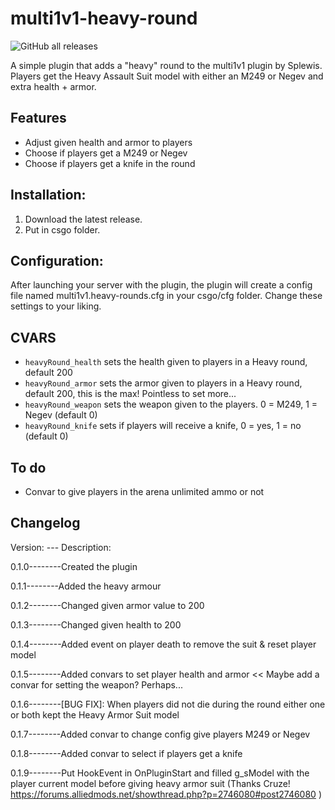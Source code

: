 # multi1v1-heavy-round

![GitHub all releases](https://img.shields.io/github/downloads/2Lynk/multi1v1-heavy-round/total?color=brightgreen&logo=GitHub)

A simple plugin that adds a "heavy" round to the multi1v1 plugin by Splewis.
Players get the Heavy Assault Suit model with either an M249 or Negev and extra health + armor.

## Features
- Adjust given health and armor to players
- Choose if players get a M249 or Negev
- Choose if players get a knife in the round

## Installation:
1. Download the latest release.
2. Put in csgo folder.

## Configuration:
After launching your server with the plugin, the plugin will create a config file named multi1v1.heavy-rounds.cfg in your csgo/cfg folder.
Change these settings to your liking.

## CVARS
- ``heavyRound_health`` sets the health given to players in a Heavy round, default 200
- ``heavyRound_armor``    sets the armor given to players in a Heavy round, default 200, this is the max! Pointless to set more...
- ``heavyRound_weapon``   sets the weapon given to the players. 0 = M249, 1 = Negev (default 0)
- ``heavyRound_knife``   sets if players will receive a knife, 0 = yes, 1 = no (default 0)

## To do
- Convar to give players in the arena unlimited ammo or not

## Changelog

Version: --- Description:

0.1.0--------Created the plugin

0.1.1--------Added the heavy armour

0.1.2--------Changed given armor value to 200

0.1.3--------Changed given health to 200

0.1.4--------Added event on player death to remove the suit & reset player model

0.1.5--------Added convars to set player health and armor << Maybe add a convar for setting the weapon? Perhaps...

0.1.6--------[BUG FIX]: When players did not die during the round either one or both kept the Heavy Armor Suit model

0.1.7--------Added convar to change config give players M249 or Negev

0.1.8--------Added convar to select if players get a knife

0.1.9--------Put HookEvent in OnPluginStart and filled g_sModel with the player current model before giving heavy armor suit (Thanks Cruze! https://forums.alliedmods.net/showthread.php?p=2746080#post2746080 )
